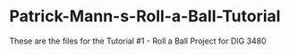 # Patrick-Mann-s-Roll-a-Ball-Tutorial
These are the files for the Tutorial #1 - Roll a Ball Project for DIG 3480
